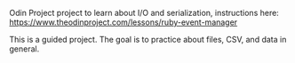 Odin Project project to learn about I/O and serialization, instructions here:
https://www.theodinproject.com/lessons/ruby-event-manager

This is a guided project. The goal is to practice about files, CSV, and data in general.